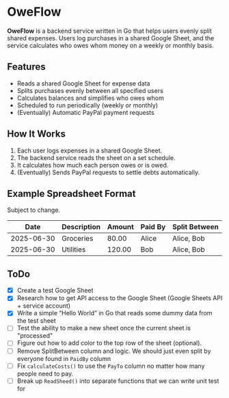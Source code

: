 # OweFlow

**OweFlow** is a backend service written in Go that helps users evenly split shared expenses.
Users log purchases in a shared Google Sheet, and the service calculates who owes whom money on a weekly or monthly basis.

## Features

- Reads a shared Google Sheet for expense data
- Splits purchases evenly between all specified users
- Calculates balances and simplifies who owes whom
- Scheduled to run periodically (weekly or monthly)
- (Eventually) Automatic PayPal payment requests

## How It Works

1. Each user logs expenses in a shared Google Sheet.
2. The backend service reads the sheet on a set schedule.
3. It calculates how much each person owes or is owed.
4. (Eventually) Sends PayPal requests to settle debts automatically.

## Example Spreadsheet Format

Subject to change.

| Date       | Description | Amount | Paid By | Split Between |
| ---------- | ----------- | ------ | ------- | ------------- |
| 2025-06-30 | Groceries   | 80.00  | Alice   | Alice, Bob    |
| 2025-06-30 | Utilities   | 120.00 | Bob     | Alice, Bob    |

## ToDo

- [x] Create a test Google Sheet
- [x] Research how to get API access to the Google Sheet (Google Sheets API + service account)
- [x] Write a simple “Hello World” in Go that reads some dummy data from the test sheet
- [ ] Test the ability to make a new sheet once the current sheet is "processed"
- [ ] Figure out how to add color to the top row of the sheet (optional).
- [ ] Remove SplitBetween column and logic. We should just even split by everyone found in `PaidBy` column
- [ ] Fix `calculateCosts()` to use the `PayTo` column no matter how many people need to pay.
- [ ] Break up `ReadSheed()` into separate functions that we can write unit test for
